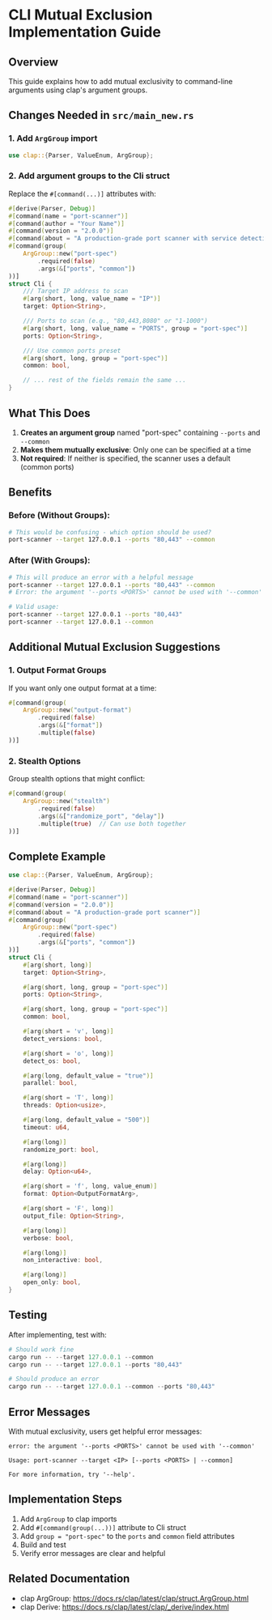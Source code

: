 # CLI Mutual Exclusion Implementation Guide

## Overview
This guide explains how to add mutual exclusivity to command-line arguments using clap's argument groups.

## Changes Needed in `src/main_new.rs`

### 1. Add `ArgGroup` import
```rust
use clap::{Parser, ValueEnum, ArgGroup};
```

### 2. Add argument groups to the Cli struct

Replace the `#[command(...)]` attributes with:

```rust
#[derive(Parser, Debug)]
#[command(name = "port-scanner")]
#[command(author = "Your Name")]
#[command(version = "2.0.0")]
#[command(about = "A production-grade port scanner with service detection and OS fingerprinting", long_about = None)]
#[command(group(
    ArgGroup::new("port-spec")
        .required(false)
        .args(&["ports", "common"])
))]
struct Cli {
    /// Target IP address to scan
    #[arg(short, long, value_name = "IP")]
    target: Option<String>,

    /// Ports to scan (e.g., "80,443,8080" or "1-1000")
    #[arg(short, long, value_name = "PORTS", group = "port-spec")]
    ports: Option<String>,

    /// Use common ports preset
    #[arg(short, long, group = "port-spec")]
    common: bool,

    // ... rest of the fields remain the same ...
}
```

## What This Does

1. **Creates an argument group** named "port-spec" containing `--ports` and `--common`
2. **Makes them mutually exclusive**: Only one can be specified at a time
3. **Not required**: If neither is specified, the scanner uses a default (common ports)

## Benefits

### Before (Without Groups):
```bash
# This would be confusing - which option should be used?
port-scanner --target 127.0.0.1 --ports "80,443" --common
```

### After (With Groups):
```bash
# This will produce an error with a helpful message
port-scanner --target 127.0.0.1 --ports "80,443" --common
# Error: the argument '--ports <PORTS>' cannot be used with '--common'

# Valid usage:
port-scanner --target 127.0.0.1 --ports "80,443"
port-scanner --target 127.0.0.1 --common
```

## Additional Mutual Exclusion Suggestions

### 1. Output Format Groups
If you want only one output format at a time:

```rust
#[command(group(
    ArgGroup::new("output-format")
        .required(false)
        .args(&["format"])
        .multiple(false)
))]
```

### 2. Stealth Options
Group stealth options that might conflict:

```rust
#[command(group(
    ArgGroup::new("stealth")
        .required(false)
        .args(&["randomize_port", "delay"])
        .multiple(true)  // Can use both together
))]
```

## Complete Example

```rust
use clap::{Parser, ValueEnum, ArgGroup};

#[derive(Parser, Debug)]
#[command(name = "port-scanner")]
#[command(version = "2.0.0")]
#[command(about = "A production-grade port scanner")]
#[command(group(
    ArgGroup::new("port-spec")
        .required(false)
        .args(&["ports", "common"])
))]
struct Cli {
    #[arg(short, long)]
    target: Option<String>,

    #[arg(short, long, group = "port-spec")]
    ports: Option<String>,

    #[arg(short, long, group = "port-spec")]
    common: bool,

    #[arg(short = 'v', long)]
    detect_versions: bool,

    #[arg(short = 'o', long)]
    detect_os: bool,

    #[arg(long, default_value = "true")]
    parallel: bool,

    #[arg(short = 'T', long)]
    threads: Option<usize>,

    #[arg(long, default_value = "500")]
    timeout: u64,

    #[arg(long)]
    randomize_port: bool,

    #[arg(long)]
    delay: Option<u64>,

    #[arg(short = 'f', long, value_enum)]
    format: Option<OutputFormatArg>,

    #[arg(short = 'F', long)]
    output_file: Option<String>,

    #[arg(long)]
    verbose: bool,

    #[arg(long)]
    non_interactive: bool,

    #[arg(long)]
    open_only: bool,
}
```

## Testing

After implementing, test with:

```powershell
# Should work fine
cargo run -- --target 127.0.0.1 --common
cargo run -- --target 127.0.0.1 --ports "80,443"

# Should produce an error
cargo run -- --target 127.0.0.1 --common --ports "80,443"
```

## Error Messages

With mutual exclusivity, users get helpful error messages:

```
error: the argument '--ports <PORTS>' cannot be used with '--common'

Usage: port-scanner --target <IP> [--ports <PORTS> | --common]

For more information, try '--help'.
```

## Implementation Steps

1. Add `ArgGroup` to clap imports
2. Add `#[command(group(...))]` attribute to Cli struct  
3. Add `group = "port-spec"` to the `ports` and `common` field attributes
4. Build and test
5. Verify error messages are clear and helpful

## Related Documentation

- clap ArgGroup: https://docs.rs/clap/latest/clap/struct.ArgGroup.html
- clap Derive: https://docs.rs/clap/latest/clap/_derive/index.html
